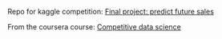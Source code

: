 Repo for kaggle competition: [Final project: predict future sales](https://www.kaggle.com/c/competitive-data-science-final-project)

From the coursera course: [Competitive data science](https://www.coursera.org/learn/competitive-data-science)
